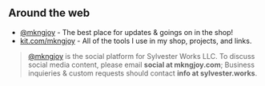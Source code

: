 ## Around the web
- [@mkngjoy](https://instagram.com/mkngjoy) - The best place for updates & goings on in the shop!
- [kit.com/mkngjoy](kit.com/mkngjoy) - All of the tools I use in my shop, projects, and links.


> [@mkngjoy](https://instagram.com/mkngjoy) is the social platform for Sylvester Works LLC. To discuss social media content, please email **social at mkngjoy.com**; Business inquieries & custom requests should contact **info at sylvester.works**.
